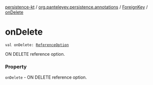 [persistence-kt](../../index.md) / [org.panteleyev.persistence.annotations](../index.md) / [ForeignKey](index.md) / [onDelete](.)

# onDelete

`val onDelete: `[`ReferenceOption`](../-reference-option/index.md)

ON DELETE reference option.

### Property

`onDelete` - ON DELETE reference option.